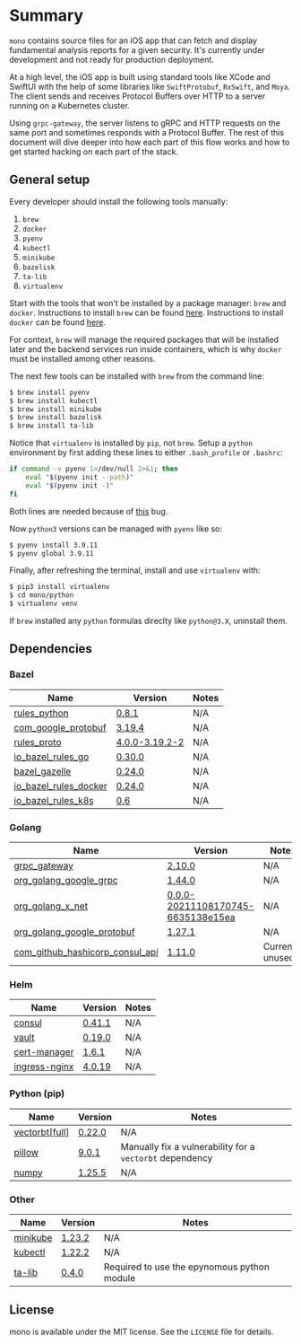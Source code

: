 # Summary

`mono` contains source files for an iOS app that can fetch and display fundamental analysis reports for a given
security. It's currently under development and not ready for production deployment.

At a high level, the iOS app is built using standard tools like XCode and SwiftUI with the help of some libraries like
`SwiftProtobuf`, `RxSwift`, and `Moya`. The client sends and receives Protocol Buffers over HTTP to a server running on
a Kubernetes cluster.

Using `grpc-gateway`, the server listens to gRPC and HTTP requests on the same port and sometimes responds with a
Protocol Buffer. The rest of this document will dive deeper into how each part of this flow works and how to get started
hacking on each part of the stack.

## General setup

Every developer should install the following tools manually:

1. `brew`
1. `docker`
1. `pyenv`
1. `kubectl`
1. `minikube`
1. `bazelisk`
1. `ta-lib`
1. `virtualenv`

Start with the tools that won't be installed by a package manager: `brew` and `docker`. Instructions to install `brew`
can be found [here](https://brew.sh/). Instructions to install `docker` can be found [here](https://docs.docker.com/docker-for-mac/install/).

For context, `brew` will manage the required packages that will be installed later and the backend services run inside
containers, which is why `docker` must be installed among other reasons.

The next few tools can be installed with `brew` from the command line:

```bash
$ brew install pyenv
$ brew install kubectl
$ brew install minikube
$ brew install bazelisk
$ brew install ta-lib
```

Notice that `virtualenv` is installed by `pip`, not `brew`. Setup a `python` environment by first adding these lines to
either `.bash_profile` or `.bashrc`:

```bash
if command -v pyenv 1>/dev/null 2>&1; then
    eval "$(pyenv init --path)"
    eval "$(pyenv init -)"
fi
```

Both lines are needed because of [this](https://stackoverflow.com/questions/68733068/pyenv-global-does-not-seem-to-work-with-pyenv-2-0-4) bug.

Now `python3` versions can be managed with `pyenv` like so:

```bash
$ pyenv install 3.9.11
$ pyenv global 3.9.11
```

Finally, after refreshing the terminal, install and use `virtualenv` with:

```bash
$ pip3 install virtualenv
$ cd mono/python
$ virtualenv venv
```

If `brew` installed any `python` formulas direclty like `python@3.X`, uninstall them.

## Dependencies

### Bazel

| Name | Version | Notes |
|------|---------|-------|
| [rules_python](https://github.com/bazelbuild/rules_python) | [0.8.1](https://github.com/bazelbuild/rules_python/releases/tag/0.8.1) | N/A |
| [com_google_protobuf](https://github.com/protocolbuffers/protobuf) | [3.19.4](https://github.com/protocolbuffers/protobuf/releases/tag/v3.19.4) | N/A |
| [rules_proto](https://github.com/bazelbuild/rules_proto) | [4.0.0-3.19.2-2](https://github.com/bazelbuild/rules_proto/releases/tag/4.0.0-3.19.2-2) | N/A |
| [io_bazel_rules_go](https://github.com/bazelbuild/rules_go) | [0.30.0](https://github.com/bazelbuild/rules_go/releases/tag/v0.30.0) | N/A |
| [bazel_gazelle](https://github.com/bazelbuild/bazel-gazelle) | [0.24.0](https://github.com/bazelbuild/bazel-gazelle/releases/tag/v0.22.3) | N/A |
| [io_bazel_rules_docker](https://github.com/bazelbuild/rules_docker) | [0.24.0](https://github.com/bazelbuild/rules_docker/releases/tag/v0.24.0)  | N/A |
| [io_bazel_rules_k8s](https://github.com/bazelbuild/rules_k8s) | [0.6](https://github.com/bazelbuild/rules_k8s/releases/tag/v0.6) | N/A |

### Golang

| Name | Version | Notes |
|------|---------|-------|
| [grpc_gateway](https://github.com/grpc-ecosystem/grpc-gateway) | [2.10.0](https://github.com/grpc-ecosystem/grpc-gateway/releases/tag/v2.10.0) | N/A |
| [org_golang_google_grpc](https://google.golang.org/grpc) | [1.44.0](https://github.com/grpc/grpc-go/releases/tag/v1.44.0) | N/A |
| [org_golang_x_net](https://golang.org/x/net) | [0.0.0-20211108170745-6635138e15ea](https://pkg.go.dev/golang.org/x/net@v0.0.0-20211108170745-6635138e15ea) | N/A |
| [org_golang_google_protobuf](https://google.golang.org/protobuf) | [1.27.1](https://pkg.go.dev/google.golang.org/protobuf@v1.27.1) | N/A |
| [com_github_hashicorp_consul_api](https://github.com/hashicorp/consul/tree/main/api) | [1.11.0](https://pkg.go.dev/github.com/hashicorp/consul/api@v1.11.0) | Currently unused |

### Helm

| Name | Version | Notes |
|------|---------|-------|
| [consul](https://github.com/hashicorp/consul-k8s) | [0.41.1](https://github.com/hashicorp/consul-k8s/releases/tag/v0.41.1) | N/A |
| [vault](https://github.com/hashicorp/vault-helm) | [0.19.0](https://github.com/hashicorp/vault-helm/releases/tag/v0.19.0) | N/A |
| [cert-manager](https://github.com/cert-manager/cert-manager) | [1.6.1](https://github.com/cert-manager/cert-manager/releases/tag/v1.6.1) | N/A |
| [ingress-nginx](https://github.com/kubernetes/ingress-nginx) | [4.0.19](https://artifacthub.io/packages/helm/ingress-nginx/ingress-nginx/4.0.19) | N/A |

### Python (pip)

| Name | Version | Notes |
|------|---------|-------|
| [vectorbt[full]](https://github.com/polakowo/vectorbt) | [0.22.0](https://pypi.org/project/vectorbt/0.22.0/) | N/A |
| [pillow](https://pypi.org/project/Pillow) | [9.0.1](https://pypi.org/project/Pillow/9.0.1/) | Manually fix a vulnerability for a `vectorbt` dependency |
| [numpy](https://pypi.org/project/numpy) | [1.25.5](https://pypi.org/project/numpy/1.21.5/) | N/A |

### Other

| Name | Version | Notes |
|------|---------|-------|
| [minikube](https://github.com/kubernetes/minikube) | [1.23.2](https://github.com/kubernetes/minikube/releases/tag/v1.23.2) | N/A |
| [kubectl](https://github.com/kubernetes/kubernetes) | [1.22.2](https://github.com/kubernetes/kubernetes/releases/tag/v1.22.2) | N/A |
| [ta-lib](https://ta-lib.org/) | [0.4.0](#) | Required to use the epynomous python module |

## License

mono is available under the MIT license. See the `LICENSE` file for details.
